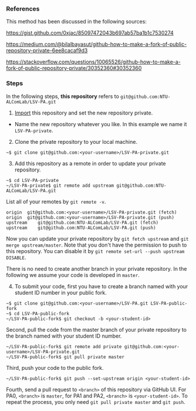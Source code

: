 ### References

This method has been discussed in the following sources:

https://gist.github.com/0xjac/85097472043b697ab57ba1b1c7530274

https://medium.com/@bilalbayasut/github-how-to-make-a-fork-of-public-repository-private-6ee8cacaf9d3

https://stackoverflow.com/questions/10065526/github-how-to-make-a-fork-of-public-repository-private/30352360#30352360

### Steps

In the following steps, **this repository** refers to `git@github.com:NTU-ALComLab/LSV-PA.git`

1. [Import][GitHub Importer] this repository and set the new repository private.
- Name the new repository whatever you like. In this example we name it `LSV-PA-private`.

[GitHub Importer]: https://docs.github.com/en/free-pro-team@latest/github/importing-your-projects-to-github/importing-a-repository-with-github-importer

2. Clone the private repository to your local machine.
```
~$ git clone git@github.com:<your-username>/LSV-PA-private.git
```

3. Add this repository as a remote in order to update your private repository.
```
~$ cd LSV-PA-private
~/LSV-PA-private$ git remote add upstream git@github.com:NTU-ALComLab/LSV-PA.git
```

List all of your remotes by `git remote -v`.
```
origin	git@github.com:<your-username>/LSV-PA-private.git (fetch)
origin	git@github.com:<your-username>/LSV-PA-private.git (push)
upstream	git@github.com:NTU-ALComLab/LSV-PA.git (fetch)
upstream	git@github.com:NTU-ALComLab/LSV-PA.git (push)
```

Now you can update your private repository by `git fetch upstream` and `git merge upstream/master`.
Note that you don't have the permission to push to this repository.
You can disable it by `git remote set-url --push upstream DISABLE`.

There is no need to create another branch in your private repository.
In the following we assume your code is developed in `master`.

4. To submit your code, first you have to create a branch named with your student ID number in your public fork.
```
~$ git clone git@github.com:<your-username>/LSV-PA.git LSV-PA-public-fork
~$ cd LSV-PA-public-fork
~/LSV-PA-public-fork$ git checkout -b <your-student-id>
```

Second, pull the code from the master branch of your private repository to the branch named with your student ID number.
```
~/LSV-PA-public-fork$ git remote add private git@github.com:<your-username>/LSV-PA-private.git
~/LSV-PA-public-fork$ git pull private master
```

Third, push your code to the public fork. 
```
~/LSV-PA-public-fork$ git push --set-upstream origin <your-student-id> 
```

Fourth, send a pull request to `<branch>` of this repository via GitHub UI.
For PA0, `<branch>` is `master`, for PA1 and PA2, `<branch>` is `<your-student-id>`.
To repeat the process, you only need `git pull private master` and `git push`.
